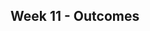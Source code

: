 <link rel="stylesheet" href="{{baseUrl}}/css/main.css">
<link rel="stylesheet" href="{{baseUrl}}/css/schedule.css">

<div class="website-content">

## Week 11 - Outcomes

<div id="main">

<!-- ==================================================================================================== -->

<include src="outcome-activityDiagram.md" />

<!-- ==================================================================================================== -->

<include src="outcome-processModelTypes.md" />

<!-- ==================================================================================================== -->

<include src="outcome-objectOrientedDomainModel.md" />

<!-- ==================================================================================================== -->

<include src="outcome-reuse.md" />

<!-- ==================================================================================================== -->

<include src="outcome-frameworkLibraryPlatform.md" />

<!-- ==================================================================================================== -->

<include src="outcome-popularProcessModels.md" />

<!-- ==================================================================================================== -->

<include src="outcome-umlModel.md" />

<!-- ==================================================================================================== -->

<include src="outcome-cloudComputing.md" />

<!-- ==================================================================================================== -->

</div>
</div>
